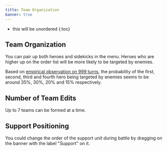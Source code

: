 ```yaml
---
title: Team Organization
banner: true
---
```


* this will be unordered
{:toc}

## Team Organization

You can pair up both heroes and sidekicks in the menu.
Heroes who are higher up on the order list will be more likely to be targeted by enemies.

Based on [empirical observation on 999 turns](https://docs.google.com/spreadsheets/d/e/2PACX-1vQHqoFqCyhqUsv0JDvpPi0ASq0eWTNs7RpGPK5mYob2q2T6X1fiNbuz94XJm9sDhTIHobzFBRsau8G9/pubhtml),
the probability of the first, second, third and fourth hero being
targeted by enemies seems to be around 35%, 30%, 20% and 15% respectively.

## Number of Team Edits

Up to 7 teams can be formed at a time.

## Support Positioning

You could change the order of the support unit during battle by dragging on the banner with the label "Support" on it.
